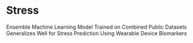 # Stress
Ensemble Machine Learning Model Trained on Combined Public Datasets Generalizes Well for Stress Prediction Using Wearable Device Biomarkers

